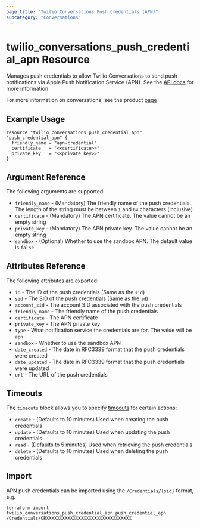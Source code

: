 ```yaml
---
page_title: "Twilio Conversations Push Credentials (APN)"
subcategory: "Conversations"
---
```


# twilio_conversations_push_credential_apn Resource

Manages push credentials to allow Twilio Conversations to send push notifications via Apple Push Notification Service (APN). See the [API docs](https://www.twilio.com/docs/conversations/api/credential-resource) for more information

For more information on conversations, see the product [page](https://www.twilio.com/conversations)

## Example Usage

```hcl
resource "twilio_conversations_push_credential_apn" "push_credential_apn" {
  friendly_name = "apn-credential"
  certificate   = "<<certificate>>"
  private_key   = "<<private_key>>"
}
```

## Argument Reference

The following arguments are supported:

- `friendly_name` - (Mandatory) The friendly name of the push credentials. The length of the string must be between `1` and `64` characters (inclusive)
- `certificate` - (Mandatory) The APN certificate. The value cannot be an empty string
- `private_key` - (Mandatory) The APN private key. The value cannot be an empty string
- `sandbox` - (Optional) Whether to use the sandbox APN. The default value is `false`

## Attributes Reference

The following attributes are exported:

- `id` - The ID of the push credentials (Same as the `sid`)
- `sid` - The SID of the push credentials (Same as the `id`)
- `account_sid` - The account SID associated with the push credentials
- `friendly_name` - The friendly name of the push credentials
- `certificate` - The APN certificate
- `private_key` - The APN private key
- `type` - What notification service the credentials are for. The value will be `apn`
- `sandbox` - Whether to use the sandbox APN
- `date_created` - The date in RFC3339 format that the push credentials were created
- `date_updated` - The date in RFC3339 format that the push credentials were updated
- `url` - The URL of the push credentials

## Timeouts

The `timeouts` block allows you to specify [timeouts](https://www.terraform.io/docs/configuration/resources.html#timeouts) for certain actions:

- `create` - (Defaults to 10 minutes) Used when creating the push credentials
- `update` - (Defaults to 10 minutes) Used when updating the push credentials
- `read` - (Defaults to 5 minutes) Used when retrieving the push credentials
- `delete` - (Defaults to 10 minutes) Used when deleting the push credentials

## Import

APN push credentials can be imported using the `/Credentials/{sid}` format, e.g.

```shell
terraform import twilio_conversations_push_credential_apn.push_credential_apn /Credentials/CRXXXXXXXXXXXXXXXXXXXXXXXXXXXXXXXX
```
